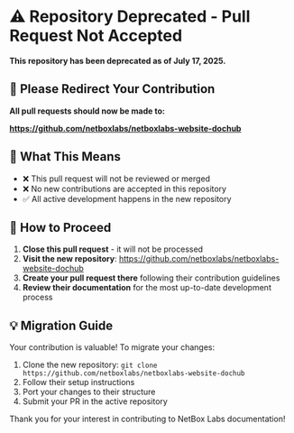 # ⚠️ Repository Deprecated - Pull Request Not Accepted

**This repository has been deprecated as of July 17, 2025.**

## 🔄 Please Redirect Your Contribution

**All pull requests should now be made to:**

**https://github.com/netboxlabs/netboxlabs-website-dochub**

## 📝 What This Means

- ❌ This pull request will not be reviewed or merged
- ❌ No new contributions are accepted in this repository
- ✅ All active development happens in the new repository

## 🚀 How to Proceed

1. **Close this pull request** - it will not be processed
2. **Visit the new repository**: https://github.com/netboxlabs/netboxlabs-website-dochub
3. **Create your pull request there** following their contribution guidelines
4. **Review their documentation** for the most up-to-date development process

## 💡 Migration Guide

Your contribution is valuable! To migrate your changes:

1. Clone the new repository: `git clone https://github.com/netboxlabs/netboxlabs-website-dochub`
2. Follow their setup instructions
3. Port your changes to their structure
4. Submit your PR in the active repository

Thank you for your interest in contributing to NetBox Labs documentation!